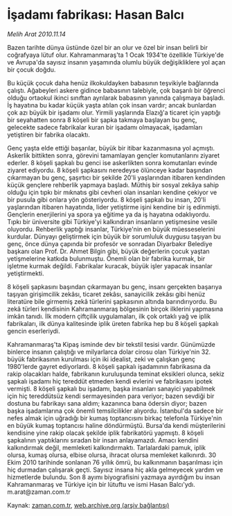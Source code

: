# İşadamı fabrikası: Hasan Balcı

*Melih Arat 2010.11.14*

<td class="columnist-detail">
<p>Bazen tarihte dünya üstünde özel bir an olur ve özel bir insan belirli bir coğrafyaya lütuf olur. Kahramanmaraş'ta 1 Ocak 1934'te özellikle Türkiye'de ve Avrupa'da sayısız insanın yaşamında olumlu büyük değişikliklere yol açan bir çocuk doğdu.</p>
<p><p>Bu küçük çocuk daha henüz ilkokuldayken babasının teşvikiyle bağlarında çalıştı. Ağabeyleri askere gidince babasının talebiyle, çok başarılı bir öğrenci olduğu ortaokul ikinci sınıftan ayrılarak babasının yanında çalışmaya başladı. İş hayatına bu kadar küçük yaşta atılan çok insan vardır; ancak bunlardan çok azı büyük bir işadamı olur. Yirmili yaşlarında Elazığ'a ticaret için yaptığı bir seyahatten sonra 8 köşeli bir şapka takmaya başlayan bu genç, gelecekte sadece fabrikalar kuran bir işadamı olmayacak, işadamları yetiştiren bir fabrika olacaktı.
<p>Genç yaşta elde ettiği başarılar, büyük bir itibar kazanmasına yol açmıştı. Askerlik bittikten sonra, görevini tamamlayan gençler komutanlarını ziyaret ederler. 8 köşeli şapkalı bu genci ise askerlikten sonra komutanları evinde ziyaret ediyordu. 8 köşeli şapkasını neredeyse ölünceye kadar başından çıkarmayan bu genç, şaşırtıcı bir şekilde 20'li yaşlarından itibaren kendinden küçük gençlere rehberlik yapmaya başladı. Müthiş bir sosyal zekâya sahip olduğu için tıpkı bir mıknatıs gibi cevheri olan insanları kendine çekiyor ve bir pusula gibi onlara yön gösteriyordu. 8 köşeli şapkalı bu insan, 20'li yaşlarından itibaren hayatında, lider yetiştirme işini kendine bir iş edinmişti. Gençlerin enerjilerini ya spora ya eğitime ya da iş hayatına odaklıyordu. Tıpkı bir üniversite gibi Türkiye'yi kalkındıran insanların yetişmesine vesile oluyordu. Rehberlik yaptığı insanlar, Türkiye'nin en büyük müesseselerini kurdular. Dünyayı geliştirmek için büyük bir sorumluluk duygusu taşıyan bu genç, önce dünya çapında bir profesör ve sonradan Diyarbakır Belediye başkanı olan Prof. Dr. Ahmet Bilgin gibi, büyük değerlerin çocuk yaştan yetişmelerine katkıda bulunmuştu. Önemli olan bir fabrika kurmak, bir işletme kurmak değildi. Fabrikalar kuracak, büyük işler yapacak insanlar yetiştirmekti.
<p>8 köşeli şapkasını başından çıkarmayan bu genç, insanı gerçekten başarıya taşıyan girişimcilik zekâsı, ticaret zekâsı, sanayicilik zekâsı gibi henüz literatüre bile girmemiş zekâ türlerini şapkasının altında barındırıyordu. Bu zekâ türleri kendisinin Kahramanmaraş bölgesinin birçok ilklerini yapmasına imkân tanıdı. İlk modern çiftçilik uygulamaları, ilk çok ortaklı yağ ve iplik fabrikaları, ilk dünya kalitesinde iplik üreten fabrika hep bu 8 köşeli şapkalı gencin eserleriydi.
<p>Kahramanmaraş'ta Kipaş isminde dev bir tekstil tesisi vardır. Günümüzde binlerce insanın çalıştığı ve milyarlarca dolar cirosu olan Türkiye'nin 32. büyük fabrikasının kurulması için iki idealist, zeki ve çalışkan genç 1980'lerde gayret ediyorlardı. 8 köşeli şapkalı işadamının fabrikasına da rakip olacakları halde, fabrikanın kuruluşunda teminat eksikleri olunca, sekiz şapkalı işadamı hiç tereddüt etmeden kendi evlerini ve fabrikasını ipotek vermişti. 8 köşeli şapkalı bu işadamı, başka insanları sanayici yapabilmek için hiç tereddütsüz kendi sermayesinden para veriyor; bazen sevdiği bir dostuna bu fabrikayı sana aldım; kazanınca bana ödersin diyor; bazen başka işadamlarına çok önemli temsilcilikler alıyordu. İstanbul'da sadece bir nefes almak için uğradığı bir kumaş toptancısını birkaç telefonla Türkiye'nin en büyük kumaş toptancısı haline döndürmüştü. Bursa'da kendi müşterilerini kendisine yine rakip olacak şekilde iplik fabrikatörü yapmıştı. 8 köşeli şapkalının yaptıklarını sıradan bir insan anlayamazdı. Amacı kendini kalkındırmak değil, memleketi kalkındırmaktı. Tarlalardaki pamuk, iplik olursa, kumaş olursa, elbise olursa, ihracat olursa memleket kalkınırdı. 30 Ekim 2010 tarihinde sonlanan 76 yıllık ömrü, bu kalkınmanın başarılması için hiç durmadan çalışarak geçti. Sayısız insana hiç akla gelmeyecek yardım ve hizmetlerde bulundu. Son 8 ayımı biyografisini yazmaya ayırdığım bu insan Kahramanmaraş ve Türkiye için bir lütuftu ve ismi Hasan Balcı'ydı. m.arat@za­man.com.tr </p>
<a href="http://web.archive.org/web/20101209175243/mailto:m.arat@zaman.com.tr">
</a></p></p></p></p></td>

Kaynak: [zaman.com.tr](http://zaman.com.tr/yazar.do?yazino=1052723), [web.archive.org (arşiv bağlantısı)](http://web.archive.org/web/20101209175243/http://www.zaman.com.tr:80/yazar.do?yazino=1052723)
